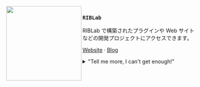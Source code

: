 <img src="https://avatars.githubusercontent.com/u/136494542?s=200" align="left" width="200"/>

### `RIBLab`

RIBLab で構築されたプラグインや Web サイトなどの開発プロジェクトにアクセスできます。

[Website](https://www.riblab.net/) · [Blog](https://www.riblab.net/blog/)

<details>
	
<summary>"Tell me more, I can't get enough!"</summary>

オープンソースのコントリビューターになりたいですか？ [オープンソースガイドライン](https://opensource.guide/ja/) を読んでコントリビュートしてみましょう！

</details>
